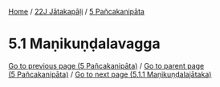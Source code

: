
[Home](/) / [22J Jātakapāḷi](../../22J.md) / [5 Pañcakanipāta](../5.md)

# 5.1 Maṇikuṇḍalavagga


[Go to previous page (5 Pañcakanipāta)](../5.md) / [Go to parent page (5 Pañcakanipāta)](../5.md) / [Go to next page (5.1.1 Maṇikuṇḍalajātaka)](5.1/5.1.1.md)


